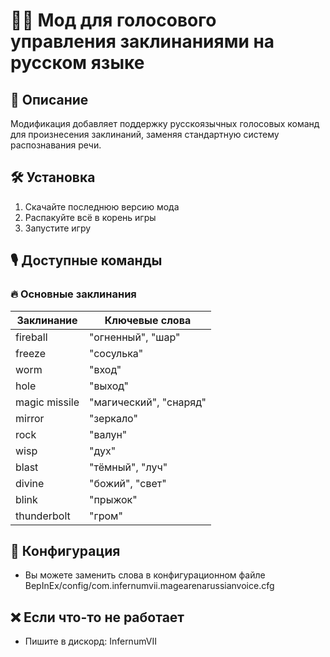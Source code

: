 # 🧙‍♂️ Мод для голосового управления заклинаниями на русском языке

## 📌 Описание
Модификация добавляет поддержку русскоязычных голосовых команд для произнесения заклинаний, заменяя стандартную систему распознавания речи.

## 🛠 Установка
1. Скачайте последнюю версию мода
2. Распакуйте всё в корень игры
3. Запустите игру

## 🎙 Доступные команды

### 🔥 Основные заклинания
| Заклинание        | Ключевые слова         |
|-------------------|------------------------|
| fireball          | "огненный", "шар"      |
| freeze            | "сосулька"             |
| worm              | "вход"                 |
| hole              | "выход"                |
| magic missile     | "магический", "снаряд" |
| mirror            | "зеркало"              |
| rock              | "валун"                |
| wisp              | "дух"                  |
| blast             | "тёмный", "луч"        |
| divine            | "божий", "свет"        |
| blink             | "прыжок"               |
| thunderbolt       | "гром"                 |

## 🔮 Конфигурация
- Вы можете заменить слова в конфигурационном файле BepInEx/config/com.infernumvii.magearenarussianvoice.cfg

## ❌ Если что-то не работает
- Пишите в дискорд: InfernumVII